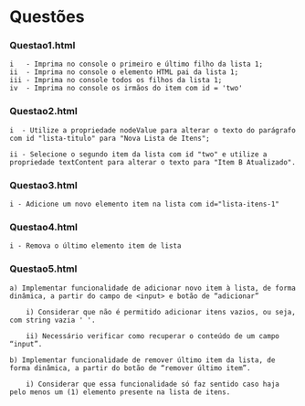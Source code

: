 # Questões

### Questao1.html   
    i   - Imprima no console o primeiro e último filho da lista 1;
    ii  - Imprima no console o elemento HTML pai da lista 1;
    iii - Imprima no console todos os filhos da lista 1;
    iv  - Imprima no console os irmãos do item com id = 'two'

###  Questao2.html  
    i  - Utilize a propriedade nodeValue para alterar o texto do parágrafo com id "lista-titulo" para "Nova Lista de Itens";

    ii - Selecione o segundo item da lista com id "two" e utilize a propriedade textContent para alterar o texto para "Item B Atualizado". 

###  Questao3.html  
    i - Adicione um novo elemento item na lista com id="lista-itens-1"

###  Questao4.html  
    i - Remova o último elemento item de lista

###  Questao5.html  

    a) Implementar funcionalidade de adicionar novo item à lista, de forma dinâmica, a partir do campo de <input> e botão de “adicionar”

        i) Considerar que não é permitido adicionar itens vazios, ou seja, com string vazia ' '.
    
        ii) Necessário verificar como recuperar o conteúdo de um campo “input”.

    b) Implementar funcionalidade de remover último item da lista, de forma dinâmica, a partir do botão de “remover último item”.

        i) Considerar que essa funcionalidade só faz sentido caso haja pelo menos um (1) elemento presente na lista de itens.